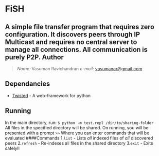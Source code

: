 FiSH
=====

A simple file transfer program that requires zero configuration. It discovers peers through IP Multicast and requires no central server to manage all connections. All communication is purely P2P.
Author
------
>_Name:_  Vasuman Ravichandran
>_e-mail:_ <vasumanar@gmail.com>

Dependancies
---------
- [Twisted][twisted-python] - A web-framework for python


Running 
-------
In the main directory, run:
`$ python -m test.repl /dir/to/sharing-folder`
All files in the specified directory will be shared.
On running, you will be presented with a prompt 
`>>`
Where you can enter commands that will be evaluated
####Commands
1.`list` - Lists *all* indexed files of *all* discovered peers
2.`refresh` - Re-indexes all files in the shared directory
3.`exit` - Exits safely!!

[twisted-python]:http://twistedmatrix.com/trac/